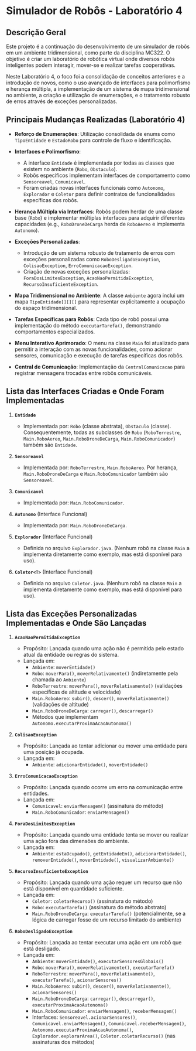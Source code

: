 # Simulador de Robôs - Laboratório 4

## Descrição Geral

Este projeto é a continuação do desenvolvimento de um simulador de robôs em um ambiente tridimensional, como parte da disciplina MC322. O objetivo é criar um laboratório de robótica virtual onde diversos robôs inteligentes podem interagir, mover-se e realizar tarefas cooperativas. 

Neste Laboratório 4, o foco foi a consolidação de conceitos anteriores e a introdução de novos, como o uso avançado de interfaces para polimorfismo e herança múltipla, a implementação de um sistema de mapa tridimensional no ambiente, a criação e utilização de enumerações, e o tratamento robusto de erros através de exceções personalizadas.


## Principais Mudanças Realizadas (Laboratório 4)

* **Reforço de Enumerações**: Utilização consolidada de enums como `TipoEntidade`  e `EstadoRobo` para controle de fluxo e identificação.

* **Interfaces e Polimorfismo**:
    * A interface `Entidade` é implementada por todas as classes que existem no ambiente (`Robo`, `Obstaculo`). 
    * Robôs específicos implementam interfaces de comportamento como `Sensoreavel`, `Comunicavel`.
    * Foram criadas novas interfaces funcionais como `Autonomo`, `Explorador` e `Coletor` para definir contratos de funcionalidades específicas dos robôs. 

* **Herança Múltipla via Interfaces**: Robôs podem herdar de uma classe base (`Robo`) e implementar múltiplas interfaces para adquirir diferentes capacidades (e.g., `RoboDroneDeCarga` herda de `RoboAereo` e implementa `Autonomo`).

* **Exceções Personalizadas**:
    * Introdução de um sistema robusto de tratamento de erros com exceções personalizadas como `RoboDesligadoException`, `ColisaoException`, `ErroComunicacaoException`. 
    * Criação de novas exceções personalizadas: `ForaDosLimitesException`, `AcaoNaoPermitidaException`, `RecursoInsuficienteException`. 

* **Mapa Tridimensional no Ambiente**: A classe `Ambiente` agora inclui um mapa `TipoEntidade[][][]` para representar explicitamente a ocupação do espaço tridimensional. 

* **Tarefas Específicas para Robôs**: Cada tipo de robô possui uma implementação do método `executarTarefa()`, demonstrando comportamentos especializados. 

* **Menu Interativo Aprimorado**: O menu na classe `Main` foi atualizado para permitir a interação com as novas funcionalidades, como acionar sensores, comunicação e execução de tarefas específicas dos robôs. 

* **Central de Comunicação**: Implementação da `CentralComunicacao` para registrar mensagens trocadas entre robôs comunicáveis.


## Lista das Interfaces Criadas e Onde Foram Implementadas

1.  **`Entidade`** 
    * Implementada por: `Robo` (classe abstrata), `Obstaculo` (classe). Consequentemente, todas as subclasses de `Robo` (`RoboTerrestre`, `Main.RoboAereo`, `Main.RoboDroneDeCarga`, `Main.RoboComunicador`) também são `Entidade`.

2.  **`Sensoreavel`** 
    * Implementada por: `RoboTerrestre`, `Main.RoboAereo`. Por herança, `Main.RoboDroneDeCarga` e `Main.RoboComunicador` também são `Sensoreavel`.

3.  **`Comunicavel`** 
    * Implementada por: `Main.RoboComunicador`.

4.  **`Autonomo`** (Interface Funcional) 
    * Implementada por: `Main.RoboDroneDeCarga`.

5.  **`Explorador`** (Interface Funcional) 
    * Definida no arquivo `Explorador.java`. (Nenhum robô na classe `Main` a implementa diretamente como exemplo, mas está disponível para uso).

6.  **`Coletor<T>`** (Interface Funcional) 
    * Definida no arquivo `Coletor.java`. (Nenhum robô na classe `Main` a implementa diretamente como exemplo, mas está disponível para uso).


## Lista das Exceções Personalizadas Implementadas e Onde São Lançadas

1.  **`AcaoNaoPermitidaException`** 
    * Propósito: Lançada quando uma ação não é permitida pelo estado atual da entidade ou regras do sistema.
    * Lançada em:
        * `Ambiente`: `moverEntidade()`
        * `Robo`: `moverPara()`, `moverRelativamente()` (indiretamente pela chamada ao `Ambiente`)
        * `RoboTerrestre`: `moverPara()`, `moverRelativamente()` (validações específicas de altitude e velocidade)
        * `Main.RoboAereo`: `subir()`, `descer()`, `moverRelativamente()` (validações de altitude)
        * `Main.RoboDroneDeCarga`: `carregar()`, `descarregar()`
        * Métodos que implementam `Autonomo.executarProximaAcaoAutonoma()`

2.  **`ColisaoException`** 
    * Propósito: Lançada ao tentar adicionar ou mover uma entidade para uma posição já ocupada.
    * Lançada em:
        * `Ambiente`: `adicionarEntidade()`, `moverEntidade()`

3.  **`ErroComunicacaoException`**
    * Propósito: Lançada quando ocorre um erro na comunicação entre entidades.
    * Lançada em:
        * `Comunicavel`: `enviarMensagem()` (assinatura do método)
        * `Main.RoboComunicador`: `enviarMensagem()`

4.  **`ForaDosLimitesException`**
    * Propósito: Lançada quando uma entidade tenta se mover ou realizar uma ação fora das dimensões do ambiente.
    * Lançada em:
        * `Ambiente`: `estaOcupado()`, `getEntidadeEm()`, `adicionarEntidade()`, `removerEntidade()`, `moverEntidade()`, `visualizarAmbiente()`

5.  **`RecursoInsuficienteException`** 
    * Propósito: Lançada quando uma ação requer um recurso que não está disponível em quantidade suficiente.
    * Lançada em:
        * `Coletor`: `coletarRecurso()` (assinatura do método)
        * `Robo`: `executarTarefa()` (assinatura do método abstrato)
        * `Main.RoboDroneDeCarga`: `executarTarefa()` (potencialmente, se a lógica de carregar fosse de um recurso limitado do ambiente)

6.  **`RoboDesligadoException`** 
    * Propósito: Lançada ao tentar executar uma ação em um robô que está desligado.
    * Lançada em:
        * `Ambiente`: `moverEntidade()`, `executarSensoresGlobais()`
        * `Robo`: `moverPara()`, `moverRelativamente()`, `executarTarefa()`
        * `RoboTerrestre`: `moverPara()`, `moverRelativamente()`, `executarTarefa()`, `acionarSensores()`
        * `Main.RoboAereo`: `subir()`, `descer()`, `moverRelativamente()`, `acionarSensores()`
        * `Main.RoboDroneDeCarga`: `carregar()`, `descarregar()`, `executarProximaAcaoAutonoma()`
        * `Main.RoboComunicador`: `enviarMensagem()`, `receberMensagem()`
        * Interfaces: `Sensoreavel.acionarSensores()`, `Comunicavel.enviarMensagem()`, `Comunicavel.receberMensagem()`, `Autonomo.executarProximaAcaoAutonoma()`, `Explorador.explorarArea()`, `Coletor.coletarRecurso()` (nas assinaturas dos métodos)

